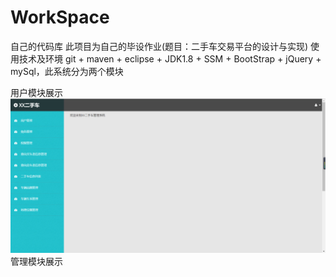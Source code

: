 # WorkSpace
自己的代码库
此项目为自己的毕设作业(题目：二手车交易平台的设计与实现)
使用技术及环境 git + maven + eclipse + JDK1.8 + SSM + BootStrap + jQuery + mySql，此系统分为两个模块

用户模块展示
![image](https://github.com/MikeMengN/WorkSpace/blob/master/images/image.png)
管理模块展示
